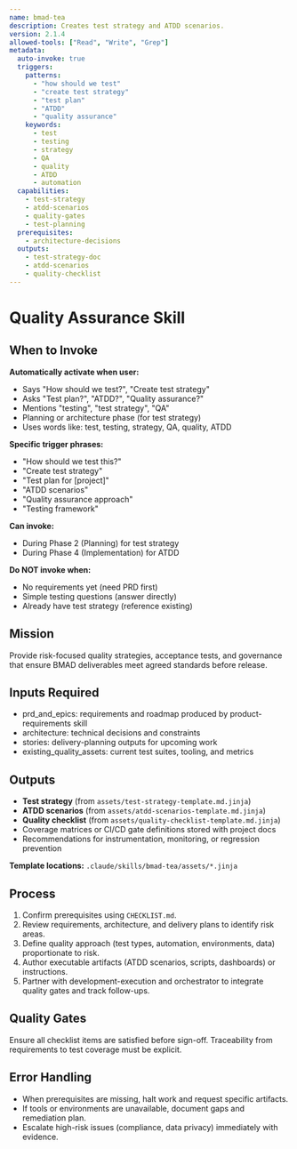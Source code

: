 ```yaml
---
name: bmad-tea
description: Creates test strategy and ATDD scenarios.
version: 2.1.4
allowed-tools: ["Read", "Write", "Grep"]
metadata:
  auto-invoke: true
  triggers:
    patterns:
      - "how should we test"
      - "create test strategy"
      - "test plan"
      - "ATDD"
      - "quality assurance"
    keywords:
      - test
      - testing
      - strategy
      - QA
      - quality
      - ATDD
      - automation
  capabilities:
    - test-strategy
    - atdd-scenarios
    - quality-gates
    - test-planning
  prerequisites:
    - architecture-decisions
  outputs:
    - test-strategy-doc
    - atdd-scenarios
    - quality-checklist
---
```


# Quality Assurance Skill

## When to Invoke

**Automatically activate when user:**
- Says "How should we test?", "Create test strategy"
- Asks "Test plan?", "ATDD?", "Quality assurance?"
- Mentions "testing", "test strategy", "QA"
- Planning or architecture phase (for test strategy)
- Uses words like: test, testing, strategy, QA, quality, ATDD

**Specific trigger phrases:**
- "How should we test this?"
- "Create test strategy"
- "Test plan for [project]"
- "ATDD scenarios"
- "Quality assurance approach"
- "Testing framework"

**Can invoke:**
- During Phase 2 (Planning) for test strategy
- During Phase 4 (Implementation) for ATDD

**Do NOT invoke when:**
- No requirements yet (need PRD first)
- Simple testing questions (answer directly)
- Already have test strategy (reference existing)

## Mission
Provide risk-focused quality strategies, acceptance tests, and governance that ensure BMAD deliverables meet agreed standards before release.

## Inputs Required
- prd_and_epics: requirements and roadmap produced by product-requirements skill
- architecture: technical decisions and constraints
- stories: delivery-planning outputs for upcoming work
- existing_quality_assets: current test suites, tooling, and metrics

## Outputs
- **Test strategy** (from `assets/test-strategy-template.md.jinja`)
- **ATDD scenarios** (from `assets/atdd-scenarios-template.md.jinja`)
- **Quality checklist** (from `assets/quality-checklist-template.md.jinja`)
- Coverage matrices or CI/CD gate definitions stored with project docs
- Recommendations for instrumentation, monitoring, or regression prevention

**Template locations:** `.claude/skills/bmad-tea/assets/*.jinja`

## Process
1. Confirm prerequisites using `CHECKLIST.md`.
2. Review requirements, architecture, and delivery plans to identify risk areas.
3. Define quality approach (test types, automation, environments, data) proportionate to risk.
4. Author executable artifacts (ATDD scenarios, scripts, dashboards) or instructions.
5. Partner with development-execution and orchestrator to integrate quality gates and track follow-ups.

## Quality Gates
Ensure all checklist items are satisfied before sign-off. Traceability from requirements to test coverage must be explicit.

## Error Handling
- When prerequisites are missing, halt work and request specific artifacts.
- If tools or environments are unavailable, document gaps and remediation plan.
- Escalate high-risk issues (compliance, data privacy) immediately with evidence.
